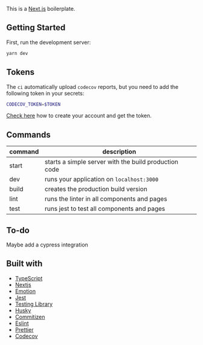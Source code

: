 This is a [Next.js](https://nextjs.org/) boilerplate.

## Getting Started

First, run the development server:

```bash
yarn dev
```

## Tokens

The `ci` automatically upload `codecov` reports, but you need to add the following token in your secrets:

```bash
CODECOV_TOKEN=$TOKEN
```

[Check here](https://codecov.io/) how to create your account and get the token.

## Commands

| command | description                                           |
| ------- | ----------------------------------------------------- |
| start   | starts a simple server with the build production code |
| dev     | runs your application on `localhost:3000`             |
| build   | creates the production build version                  |
| lint    | runs the linter in all components and pages           |
| test    | runs jest to test all components and pages            |

## To-do

Maybe add a cypress integration

## Built with

- [TypeScript](https://www.typescriptlang.org/)
- [Nextjs](https://nextjs.org/)
- [Emotion](https://emotion.sh/docs/)
- [Jest](https://jestjs.io/en/)
- [Testing Library](https://testing-library.com/docs/react-testing-library/intro/)
- [Husky](https://typicode.github.io/husky/)
- [Commitizen](http://commitizen.github.io/cz-cli/)
- [Eslint](https://eslint.org/)
- [Prettier](https://prettier.io/)
- [Codecov](https://about.codecov.io/)
